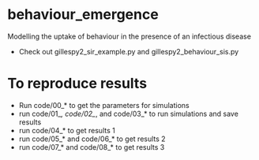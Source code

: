 # behaviour_emergence
Modelling the uptake of behaviour in the presence of an infectious disease

- Check out gillespy2_sir_example.py and gillespy2_behaviour_sis.py

# To reproduce results

- Run code/00_* to get the parameters for simulations
- run code/01_*, code/02_*, and code/03_* to run simulations and save results
- run code/04_* to get results 1
- run code/05_* and code/06_* to get results 2 
- run code/07_* and code/08_* to get results 3
